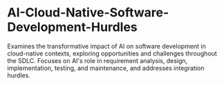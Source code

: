 # AI-Cloud-Native-Software-Development-Hurdles
Examines the transformative impact of AI on software development in cloud-native contexts, exploring opportunities and challenges throughout the SDLC. Focuses on AI's role in requirement analysis, design, implementation, testing, and maintenance, and addresses integration hurdles.
